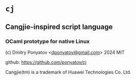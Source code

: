 #  `cj`
##  Cangjie-inspired script language
### OCaml prototype for native Linux

(c) Dmitry Ponyatov <<dponyatov@gmail.com>> 2024 MIT

github: https://github.com/ponyatov/cj

Cangjie(tm) is a trademark of Huawei Technologies Co. Ltd.
